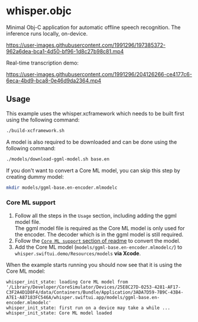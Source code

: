 # whisper.objc

Minimal Obj-C application for automatic offline speech recognition.
The inference runs locally, on-device.

https://user-images.githubusercontent.com/1991296/197385372-962a6dea-bca1-4d50-bf96-1d8c27b98c81.mp4

Real-time transcription demo:

https://user-images.githubusercontent.com/1991296/204126266-ce4177c6-6eca-4bd9-bca8-0e46d9da2364.mp4

## Usage

This example uses the whisper.xcframework which needs to be built first using the following command:
```bash
./build-xcframework.sh
```

A model is also required to be downloaded and can be done using the following command:
```bash
./models/download-ggml-model.sh base.en
```

If you don't want to convert a Core ML model, you can skip this step by creating dummy model:
```bash
mkdir models/ggml-base.en-encoder.mlmodelc
```

### Core ML support
1. Follow all the steps in the `Usage` section, including adding the ggml model file.  
The ggml model file is required as the Core ML model is only used for the encoder. The
decoder which is in the ggml model is still required.
2. Follow the [`Core ML support` section of readme](../../README.md#core-ml-support) to convert the
model.
3. Add the Core ML model (`models/ggml-base.en-encoder.mlmodelc/`) to `whisper.swiftui.demo/Resources/models` **via Xcode**.

When the example starts running you should now see that it is using the Core ML model:
```console
whisper_init_state: loading Core ML model from '/Library/Developer/CoreSimulator/Devices/25E8C27D-0253-4281-AF17-C3F2A4D1D8F4/data/Containers/Bundle/Application/3ADA7D59-7B9C-43B4-A7E1-A87183FC546A/whisper.swiftui.app/models/ggml-base.en-encoder.mlmodelc'
whisper_init_state: first run on a device may take a while ...
whisper_init_state: Core ML model loaded
```
